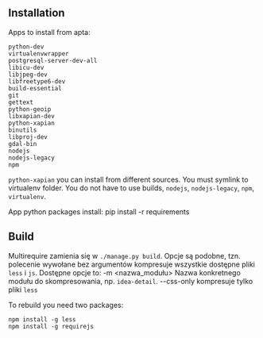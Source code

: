Installation
----------

Apps to install from apta:

	python-dev
	virtualenvwrapper
	postgresql-server-dev-all
	libicu-dev
	libjpeg-dev
	libfreetype6-dev
	build-essential
	git
	gettext
	python-geoip
	libxapian-dev
	python-xapian
	binutils
	libproj-dev
	gdal-bin
	nodejs
	nodejs-legacy
	npm

`python-xapian` you can install from different sources. You must symlink to virtualenv folder.
You do not have to use builds, `nodejs`, `nodejs-legacy`, `npm`, `virtualenv`.

App python packages install:
	pip install -r requirements

Build
-----

Multirequire zamienia się w `./manage.py build`. Opcje są podobne, tzn. polecenie wywołane bez argumentów kompresuje wszystkie dostępne pliki `less` i `js`.
Dostępne opcje to:
	-m &lt;nazwa_modułu&gt; Nazwa konkretnego modułu do skompresowania, np. `idea-detail`.
	--css-only	kompresuje tylko pliki `less`

To rebuild you need two packages:

	npm install -g less
	npm install -g requirejs
